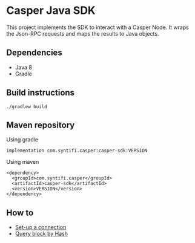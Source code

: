 # Casper Java SDK
 
This project implements the SDK to interact with a Casper Node. It wraps the Json-RPC requests and maps the results to Java objects. 

## Dependencies
- Java 8 
- Gradle

## Build instructions
```
./gradlew build
```

## Maven repository

Using gradle
```
implementation com.syntifi.casper:casper-sdk:VERSION
```

Using maven
```
<dependency>
  <groupId>com.syntifi.casper</groupId>
  <artifactId>casper-sdk</artifactId>
  <version>VERSION</version>
</dependency>
```


## How to

- [Set-up a connection](https://github.com/syntifi/casper-sdk/blob/1fe4a44acf431f5e1990b1d9f331505011da4f83/casper-java-sdk/src/test/java/com/syntifi/casper/sdk/CasperSdkApplicationTests.java#L61)
- [Query block by Hash](https://github.com/syntifi/casper-sdk/blob/1fe4a44acf431f5e1990b1d9f331505011da4f83/casper-java-sdk/src/test/java/com/syntifi/casper/sdk/CasperSdkApplicationTests.java#L130)

